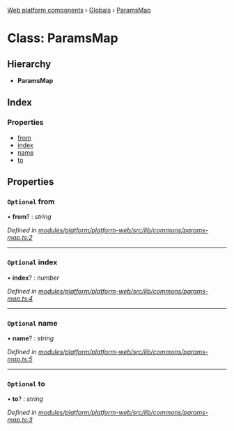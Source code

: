 [Web platform components](../README.md) › [Globals](../globals.md) › [ParamsMap](paramsmap.md)

# Class: ParamsMap

## Hierarchy

* **ParamsMap**

## Index

### Properties

* [from](paramsmap.md#optional-from)
* [index](paramsmap.md#optional-index)
* [name](paramsmap.md#optional-name)
* [to](paramsmap.md#optional-to)

## Properties

### `Optional` from

• **from**? : *string*

*Defined in [modules/platform/platform-web/src/lib/commons/params-map.ts:2](https://github.com/nodulusteam/methodus.dev/blob/8d1d711/modules/platform/platform-web/src/lib/commons/params-map.ts#L2)*

___

### `Optional` index

• **index**? : *number*

*Defined in [modules/platform/platform-web/src/lib/commons/params-map.ts:4](https://github.com/nodulusteam/methodus.dev/blob/8d1d711/modules/platform/platform-web/src/lib/commons/params-map.ts#L4)*

___

### `Optional` name

• **name**? : *string*

*Defined in [modules/platform/platform-web/src/lib/commons/params-map.ts:5](https://github.com/nodulusteam/methodus.dev/blob/8d1d711/modules/platform/platform-web/src/lib/commons/params-map.ts#L5)*

___

### `Optional` to

• **to**? : *string*

*Defined in [modules/platform/platform-web/src/lib/commons/params-map.ts:3](https://github.com/nodulusteam/methodus.dev/blob/8d1d711/modules/platform/platform-web/src/lib/commons/params-map.ts#L3)*
